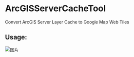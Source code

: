 # ArcGISServerCacheTool
Convert ArcGIS Server Layer Cache to Google Map Web Tiles

## Usage:

![图片](https://user-images.githubusercontent.com/1658213/218611153-268144db-adb4-4301-abfd-6e7b7200c0c1.png)
